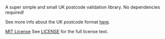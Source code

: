 A super simple and small UK postcode validation library. No dependencies required!

See more info about the UK postcode format [here](https://en.wikipedia.org/wiki/Postcodes_in_the_United_Kingdom).

[MIT License](https://opensource.org/licenses/MIT)
See [LICENSE](https://github.com/aovri/ukpostcode/blob/main/LICENSE) for the full license text.
